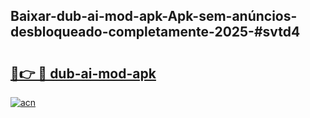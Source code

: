 ## Baixar-dub-ai-mod-apk-Apk-sem-anúncios-desbloqueado-completamente-2025-#svtd4

# <h2><a href="https://ainizakaria.my?title=dub-ai-mod-apk&ref=22M">🔗👉 🔴 dub-ai-mod-apk</a></h2>

[![acn](https://github.com/user-attachments/assets/0f9c940e-d8b0-45ae-aac7-cd30a18b3e1c)](https://ainizakaria.my?title=dub-ai-mod-apk&ref=22M)

